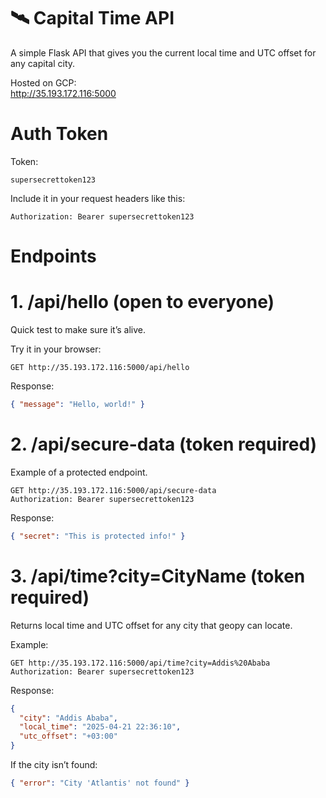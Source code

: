 
# 🛰️ Capital Time API

A simple Flask API that gives you the current local time and UTC offset for any capital city.

Hosted on GCP:  
http://35.193.172.116:5000


# Auth Token


Token:
```
supersecrettoken123
```

Include it in your request headers like this:
```
Authorization: Bearer supersecrettoken123
```

# Endpoints

# 1. /api/hello (open to everyone)

Quick test to make sure it’s alive.

Try it in your browser:
```
GET http://35.193.172.116:5000/api/hello
```

Response:
```json
{ "message": "Hello, world!" }
```

# 2. /api/secure-data (token required)

Example of a protected endpoint.

```
GET http://35.193.172.116:5000/api/secure-data
Authorization: Bearer supersecrettoken123
```

Response:
```json
{ "secret": "This is protected info!" }
```

# 3. /api/time?city=CityName (token required)

Returns local time and UTC offset for any city that geopy can locate.

Example:
```
GET http://35.193.172.116:5000/api/time?city=Addis%20Ababa
Authorization: Bearer supersecrettoken123
```

Response:
```json
{
  "city": "Addis Ababa",
  "local_time": "2025-04-21 22:36:10",
  "utc_offset": "+03:00"
}
```

If the city isn’t found:
```json
{ "error": "City 'Atlantis' not found" }
```
